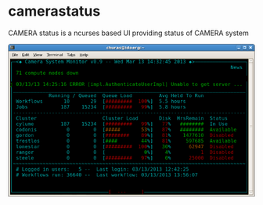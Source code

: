 camerastatus
============

CAMERA status is a ncurses based UI providing status of CAMERA system

![Image](doc/screenshot.png)
